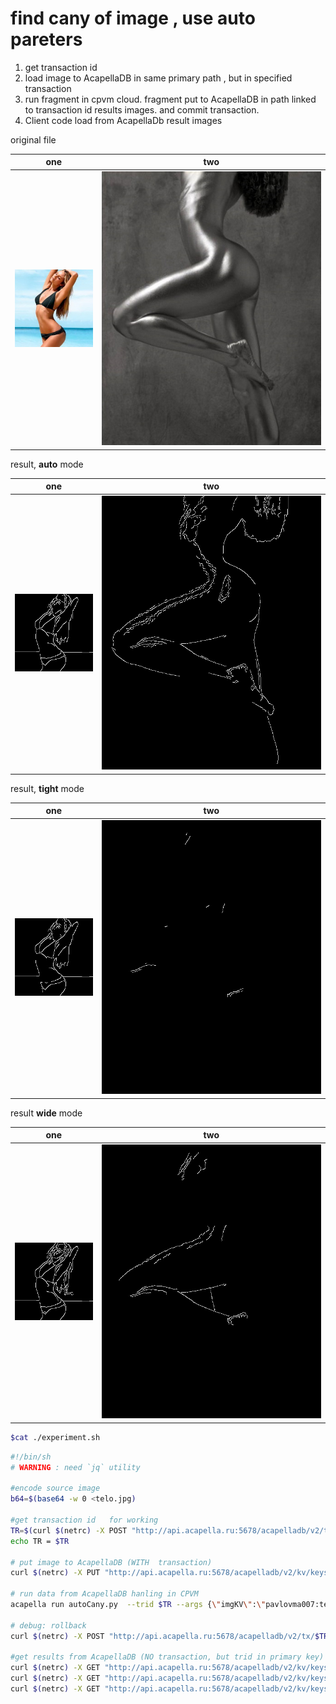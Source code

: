 # find cany of image , use auto pareters 

1. get transaction id 
2. load image to AcapellaDB in same primary path , but in specified transaction
3. run fragment in cpvm cloud. fragment put to AcapellaDB in path linked to transaction id results images. and commit transaction.
4. Client code load from AcapellaDb result images

original file 

| one | two |
| --- | --- |
|![](telo.jpg)  |![](original.jpg) |



result, **auto** mode

| one | two |
| --- | --- |
|![](auto.jpg)  |![](orig_auto.jpg) |

result, **tight** mode

| one | two |
| --- | --- |
|![](tight.jpg) |![](orig_tight.jpg) |


result **wide** mode 

| one | two |
| --- | --- |
|![](wide.jpg)  |![](orig_wide.jpg) |

```bash
$cat ./experiment.sh
```

```bash 
#!/bin/sh
# WARNING : need `jq` utility

#encode source image
b64=$(base64 -w 0 <telo.jpg)

#get transaction id   for working
TR=$(curl $(netrc) -X POST "http://api.acapella.ru:5678/acapelladb/v2/tx" 2>/dev/null |jq '.index' |tr -d \" )
echo TR = $TR

# put image to AcapellaDB (WITH  transaction)
curl $(netrc) -X PUT "http://api.acapella.ru:5678/acapelladb/v2/kv/keys/pavlovma007:temp:image?&n=3&r=2&w=2&transaction=$TR" -H  "accept: application/json" -H  "content-type: application/json" -d "'$b64'" 2>/dev/null 

# run data from AcapellaDB hanling in CPVM 
acapella run autoCany.py  --trid $TR --args {\"imgKV\":\"pavlovma007:temp:image\"}

# debug: rollback 
curl $(netrc) -X POST "http://api.acapella.ru:5678/acapelladb/v2/tx/$TR/rollback" 2>/dev/null 

#get results from AcapellaDB (NO transaction, but trid in primary key)
curl $(netrc) -X GET "http://api.acapella.ru:5678/acapelladb/v2/kv/keys/pavlovma007:temp:$TR:wide?n=3&r=2&w=2"  2>/dev/null > wide.b64
curl $(netrc) -X GET "http://api.acapella.ru:5678/acapelladb/v2/kv/keys/pavlovma007:temp:$TR:tight?n=3&r=2&w=2" 2>/dev/null > tight.b64
curl $(netrc) -X GET "http://api.acapella.ru:5678/acapelladb/v2/kv/keys/pavlovma007:temp:$TR:auto?n=3&r=2&w=2"  2>/dev/null > auto.b64
```
